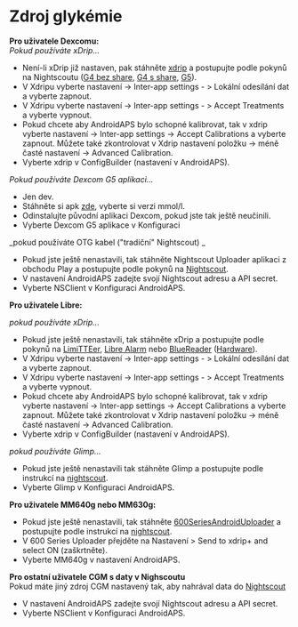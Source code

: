 # Zdroj glykémie

**Pro uživatele Dexcomu:**   
_Pokud používáte xDrip..._  


* Není-li xDrip již nastaven, pak stáhněte [xdrip](https://github.com/NightscoutFoundation/xDrip) a postupujte podle pokynů na Nightscoutu ([G4 bez share](http://www.nightscout.info/wiki/welcome/nightscout-with-xdrip-wireless-bridge), [G4 s share](http://www.nightscout.info/wiki/welcome/nightscout-with-xdrip-and-dexcom-share-wireless), [G5](http://www.nightscout.info/wiki/welcome/nightscout-with-xdrip-and-dexcom-share-wireless/xdrip-with-g5-support)).
* V Xdripu vyberte nastavení -> Inter-app settings - > Lokální odesílání dat a vyberte zapnout.
* V Xdripu vyberte nastavení -> Inter-app settings - > Accept Treatments a vyberte vypnout.
* Pokud chcete aby AndroidAPS bylo schopné kalibrovat, tak v xdrip vyberte nastavení -> Inter-app settings -> Accept Calibrations a vyberte zapnout. Můžete také zkontrolovat v Xdrip nastavení položku -> méně časté nastavení -> Advanced Calibration.
* Vyberte xdrip v ConfigBuilder (nastavení v AndroidAPS).

_Pokud používáte Dexcom G5 aplikaci..._  


* Jen dev.
* Stáhněte si apk [zde](https://github.com/dexcomapp/dexcomapp), vyberte si verzi mmol/l.
* Odinstalujte původní aplikaci Dexcom, pokud jste tak ještě neučinili.
* Vyberte Dexcom G5 aplikace v Konfiguraci

_pokud používáte OTG kabel ("tradiční" Nightscout) _  


* Pokud jste ještě nenastavili, tak stáhněte Nightscout Uploader aplikaci z obchodu Play a postupujte podle pokynů na [Nightscout](http://www.nightscout.info/wiki/welcome/basic-requirements).
* V nastavení AndroidAPS zadejte svojí Nightscout adresu a API secret.
* Vyberte NSClient v Konfiguraci AndroidAPS.

**Pro uživatele Libre:**  


_pokud používáte xDrip..._  


* Pokud jste ještě nenastavili, tak stáhněte xDrip a postupujte podle pokynů na [LimiTTEer](https://github.com/JoernL/LimiTTer), [Libre Alarm](https://github.com/pimpimmi/LibreAlarm/wiki) nebo [BlueReader](https://unendlichkeit.net/wordpress/?p=680&lang=en) ([Hardware](https://bluetoolz.de/wordpress/)).
* V Xdripu vyberte nastavení -> Inter-app settings - > Lokální odesílání dat a vyberte zapnout.
* V Xdripu vyberte nastavení -> Inter-app settings - > Accept Treatments a vyberte vypnout.
* Pokud chcete aby AndroidAPS bylo schopné kalibrovat, tak v xdrip vyberte nastavení -> Inter-app settings -> Accept Calibrations a vyberte zapnout. Můžete také zkontrolovat v Xdrip nastavení položku -> méně časté nastavení -> Advanced Calibration.
* Vyberte xdrip v ConfigBuilder (nastavení v AndroidAPS).

_pokud používáte Glimp..._  


* Pokud jste ještě nenastavili tak stáhněte Glimp a postupujte podle instrukcí na [nightscout](http://www.nightscout.info/wiki/welcome/nightscout-for-libre).
* Vyberte Glimp v Konfiguraci AndroidAPS.

**Pro uživatele MM640g nebo MM630g:**  


* Pokud jste ještě nenastavili, tak stáhněte [600SeriesAndroidUploader](http://pazaan.github.io/600SeriesAndroidUploader/) a postupujte podle instrukcí na [nightscout](http://www.nightscout.info/wiki/welcome/nightscout-and-medtronic-640g).
* V 600 Series Uploader přejděte na Nastavení > Send to xdrip+ and select ON (zaškrtněte).
* Vyberte MM640g v nastavení AndroidAPS.

**Pro ostatní uživatele CGM s daty v Nighscoutu**  
Pokud máte jiný zdroj CGM nastavený tak, aby nahrával data do [Nightscout](http://www.nightscout.info)  


* V nastavení AndroidAPS zadejte svojí Nightscout adresu a API secret.
* Vyberte NSClient v Konfiguraci AndroidAPS.